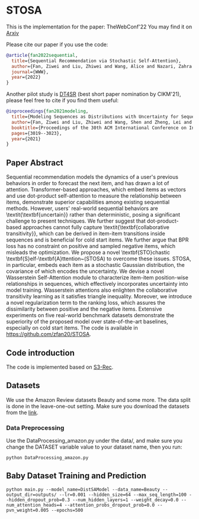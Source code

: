 # STOSA
This is the implementation for the paper:
TheWebConf'22 You may find it on [Arxiv](https://arxiv.org/abs/2201.06035#:~:text=Sequential%20recommendation%20models%20the%20dynamics,drawn%20a%20lot%20of%20attention.)

Please cite our paper if you use the code:
```bibtex
@article{fan2022sequential,
  title={Sequential Recommendation via Stochastic Self-Attention},
  author={Fan, Ziwei and Liu, Zhiwei and Wang, Alice and Nazari, Zahra and Zheng, Lei and Peng, Hao and Yu, Philip S},
  journal={WWW},
  year={2022}
}
```

Another pilot study is [DT4SR](https://github.com/DyGRec/DT4SR) (best short paper nomination by CIKM'21), please feel free to cite if you find them useful:
```bibtex
@inproceedings{fan2021modeling,
  title={Modeling Sequences as Distributions with Uncertainty for Sequential Recommendation},
  author={Fan, Ziwei and Liu, Zhiwei and Wang, Shen and Zheng, Lei and Yu, Philip S},
  booktitle={Proceedings of the 30th ACM International Conference on Information \& Knowledge Management},
  pages={3019--3023},
  year={2021}
}
```

## Paper Abstract
Sequential recommendation models the dynamics of a user's previous behaviors in order to forecast the next item, and has drawn a lot of attention. Transformer-based approaches, which embed items as vectors and use dot-product self-attention to measure the relationship between items, demonstrate superior capabilities among existing sequential methods. However, users' real-world sequential behaviors are \textit{\textbf{uncertain}} rather than deterministic, posing a significant challenge to present techniques. We further suggest that dot-product-based approaches cannot fully capture \textit{\textbf{collaborative transitivity}}, which can be derived in item-item transitions inside sequences and is beneficial for cold start items. We further argue that BPR loss has no constraint on positive and sampled negative items, which misleads the optimization. We propose a novel \textbf{STO}chastic \textbf{S}elf-\textbf{A}ttention~(STOSA) to overcome these issues. STOSA, in particular, embeds each item as a stochastic Gaussian distribution, the covariance of which encodes the uncertainty. We devise a novel Wasserstein Self-Attention module to characterize item-item position-wise relationships in sequences, which effectively incorporates uncertainty into model training. Wasserstein attentions also enlighten the collaborative transitivity learning as it satisfies triangle inequality. Moreover, we introduce a novel regularization term to the ranking loss, which assures the dissimilarity between positive and the negative items. Extensive experiments on five real-world benchmark datasets demonstrate the superiority of the proposed model over state-of-the-art baselines, especially on cold start items. The code is available in https://github.com/zfan20/STOSA.

## Code introduction
The code is implemented based on [S3-Rec](https://github.com/RUCAIBox/CIKM2020-S3Rec).

## Datasets
We use the Amazon Review datasets Beauty and some more. The data split is done in the
leave-one-out setting. Make sure you download the datasets from the [link](https://jmcauley.ucsd.edu/data/amazon/).

### Data Preprocessing
Use the DataProcessing_amazon.py under the data/, and make sure you change the DATASET variable
value to your dataset name, then you run:
```
python DataProcessing_amazon.py
```

## Baby Dataset Training and Prediction
```
python main.py --model_name=DistSAModel --data_name=Beauty --output_dir=outputs/ --lr=0.001 --hidden_size=64 --max_seq_length=100 --hidden_dropout_prob=0.3 --num_hidden_layers=1 --weight_decay=0.0 --num_attention_heads=4 --attention_probs_dropout_prob=0.0 --pvn_weight=0.005 --epochs=500
```

